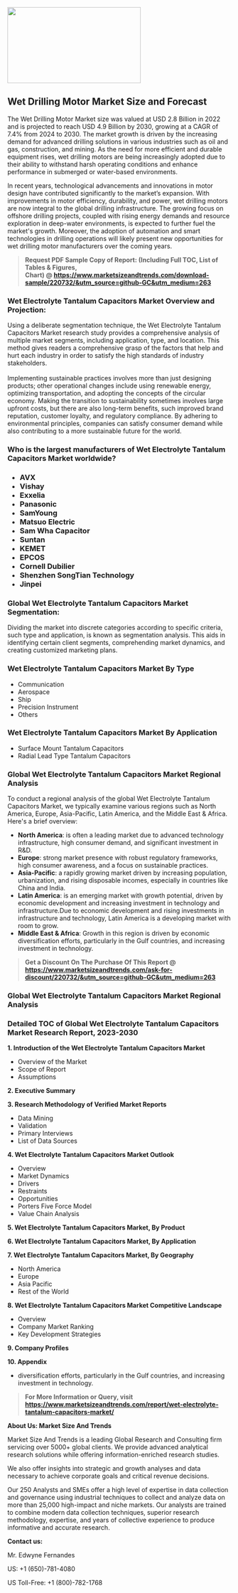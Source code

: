 <p><img class="alignnone size-medium wp-image-20088" src="https://ffe5etoiles.com/wp-content/uploads/2024/12/MST1-300x171.png" alt="" width="300" height="171" /></p><h2>Wet Drilling Motor Market Size and Forecast</h2><p>The Wet Drilling Motor Market size was valued at USD 2.8 Billion in 2022 and is projected to reach USD 4.9 Billion by 2030, growing at a CAGR of 7.4% from 2024 to 2030. The market growth is driven by the increasing demand for advanced drilling solutions in various industries such as oil and gas, construction, and mining. As the need for more efficient and durable equipment rises, wet drilling motors are being increasingly adopted due to their ability to withstand harsh operating conditions and enhance performance in submerged or water-based environments.</p><p>In recent years, technological advancements and innovations in motor design have contributed significantly to the market’s expansion. With improvements in motor efficiency, durability, and power, wet drilling motors are now integral to the global drilling infrastructure. The growing focus on offshore drilling projects, coupled with rising energy demands and resource exploration in deep-water environments, is expected to further fuel the market's growth. Moreover, the adoption of automation and smart technologies in drilling operations will likely present new opportunities for wet drilling motor manufacturers over the coming years.</p></p><blockquote id="" class=""><strong>Request PDF Sample Copy of Report: (Including Full TOC, List of Tables &amp; Figures, Chart)&nbsp;@&nbsp;<strong><a href="https://www.marketsizeandtrends.com/download-sample/220732/&utm_source=github-GC&utm_medium=263" target="_blank">https://www.marketsizeandtrends.com/download-sample/220732/&utm_source=github-GC&utm_medium=263</a></strong></strong></blockquote><h3 id="" class="">Wet Electrolyte Tantalum Capacitors Market&nbsp;Overview and Projection:</h3><p id="" class="">Using a deliberate segmentation technique, the Wet Electrolyte Tantalum Capacitors Market research study provides a comprehensive analysis of multiple market segments, including application, type, and location. This method gives readers a comprehensive grasp of the factors that help and hurt each industry in order to satisfy the high standards of industry stakeholders. <br /> <br />Implementing sustainable practices involves more than just designing products; other operational changes include using renewable energy, optimizing transportation, and adopting the concepts of the circular economy. Making the transition to sustainability sometimes involves large upfront costs, but there are also long-term benefits, such improved brand reputation, customer loyalty, and regulatory compliance. By adhering to environmental principles, companies can satisfy consumer demand while also contributing to a more sustainable future for the world.</p><h3 id="" class="">Who is the largest manufacturers of&nbsp;Wet Electrolyte Tantalum Capacitors Market worldwide?</h3><h3 class=""><p><ul><li>AVX </li><li> Vishay </li><li> Exxelia </li><li> Panasonic </li><li> SamYoung </li><li> Matsuo Electric </li><li> Sam Wha Capacitor </li><li> Suntan </li><li> KEMET </li><li> EPCOS </li><li> Cornell Dubilier </li><li> Shenzhen SongTian Technology </li><li> Jinpei</li></ul></p></h3><h3 id="" class="">Global&nbsp;Wet Electrolyte Tantalum Capacitors Market Segmentation:</h3><p id="" class="">Dividing the market into discrete categories according to specific criteria, such type and application, is known as segmentation analysis. This aids in identifying certain client segments, comprehending market dynamics, and creating customized marketing plans.</p><h3 id="" class="">Wet Electrolyte Tantalum Capacitors Market&nbsp;By Type</h3><p><p><ul><li>Communication</li><li> Aerospace</li><li> Ship</li><li> Precision Instrument</li><li> Others</p></li></ul></p></p><h3 id="" class="">Wet Electrolyte Tantalum Capacitors Market&nbsp;By Application</h3><p class=""><p><ul><li>Surface Mount Tantalum Capacitors</li><li> Radial Lead Type Tantalum Capacitors</li></ul></p></p><h3 id="" class="">Global Wet Electrolyte Tantalum Capacitors Market Regional Analysis</h3><p id="" class="">To conduct a regional analysis of the global Wet Electrolyte Tantalum Capacitors Market, we typically examine various regions such as North America, Europe, Asia-Pacific, Latin America, and the Middle East &amp; Africa. Here's a brief overview:</p><ul><li><strong>North America</strong>: is often a leading market due to advanced technology infrastructure, high consumer demand, and significant investment in R&amp;D.</li><li><strong>Europe</strong>: strong market presence with robust regulatory frameworks, high consumer awareness, and a focus on sustainable practices.</li><li><strong>Asia-Pacific</strong>: a rapidly growing market driven by increasing population, urbanization, and rising disposable incomes, especially in countries like China and India.</li><li><strong>Latin America</strong>: is an emerging market with growth potential, driven by economic development and increasing investment in technology and infrastructure.Due to economic development and rising investments in infrastructure and technology, Latin America is a developing market with room to grow.</li><li><strong>Middle East &amp; Africa</strong>: Growth in this region is driven by economic diversification efforts, particularly in the Gulf countries, and increasing investment in technology.</li></ul><blockquote id="" class=""><strong>Get a Discount On The Purchase Of This Report @ <strong><a href="https://www.marketsizeandtrends.com/ask-for-discount/220732/&utm_source=github-GC&utm_medium=263" target="_blank">https://www.marketsizeandtrends.com/ask-for-discount/220732/&utm_source=github-GC&utm_medium=263</a></strong></strong></blockquote><h3 id="" class="">Global Wet Electrolyte Tantalum Capacitors Market Regional Analysis</h3><h3 id="" class="">Detailed TOC of Global Wet Electrolyte Tantalum Capacitors Market Research Report, 2023-2030</h3><p id="" class=""><strong>1. Introduction of the Wet Electrolyte Tantalum Capacitors Market</strong></p><ul><li>Overview of the Market</li><li>Scope of Report</li><li>Assumptions</li></ul><p id="" class=""><strong>2. Executive Summary</strong></p><p id="" class=""><strong>3. Research Methodology of Verified Market Reports</strong></p><ul><li>Data Mining</li><li>Validation</li><li>Primary Interviews</li><li>List of Data Sources</li></ul><p id="" class=""><strong>4. Wet Electrolyte Tantalum Capacitors Market Outlook</strong></p><ul><li>Overview</li><li>Market Dynamics</li><li>Drivers</li><li>Restraints</li><li>Opportunities</li><li>Porters Five Force Model</li><li>Value Chain Analysis</li></ul><p id="" class=""><strong>5. Wet Electrolyte Tantalum Capacitors Market, By Product</strong></p><p id="" class=""><strong>6. Wet Electrolyte Tantalum Capacitors Market, By Application</strong></p><p id="" class=""><strong>7. Wet Electrolyte Tantalum Capacitors Market, By Geography</strong></p><ul><li>North America</li><li>Europe</li><li>Asia Pacific</li><li>Rest of the World</li></ul><p id="" class=""><strong>8. Wet Electrolyte Tantalum Capacitors Market Competitive Landscape</strong></p><ul><li>Overview</li><li>Company Market Ranking</li><li>Key Development Strategies</li></ul><p id="" class=""><strong>9. Company Profiles</strong></p><p id="" class=""><strong>10. Appendix</strong></p><ul><li>diversification efforts, particularly in the Gulf countries, and increasing investment in technology.</li></ul><blockquote id="" class=""><strong>For More Information or Query, visit <strong><strong><a href="https://www.marketsizeandtrends.com/report/wet-electrolyte-tantalum-capacitors-market/" target="_blank">https://www.marketsizeandtrends.com/report/wet-electrolyte-tantalum-capacitors-market/</a></strong></strong></strong></blockquote><p id="" class=""><strong>About Us: Market Size And Trends</strong></p><p id="" class="">Market Size And Trends is a leading Global Research and Consulting firm servicing over 5000+ global clients. We provide advanced analytical research solutions while offering information-enriched research studies.</p><p id="" class="">We also offer insights into strategic and growth analyses and data necessary to achieve corporate goals and critical revenue decisions.</p><p id="" class="">Our 250 Analysts and SMEs offer a high level of expertise in data collection and governance using industrial techniques to collect and analyze data on more than 25,000 high-impact and niche markets. Our analysts are trained to combine modern data collection techniques, superior research methodology, expertise, and years of collective experience to produce informative and accurate research.</p><p id="" class=""><strong>Contact us:</strong></p><p id="" class="">Mr. Edwyne Fernandes</p><p id="" class="">US: +1 (650)-781-4080</p><p id="" class="">US Toll-Free: +1 (800)-782-1768</p>
